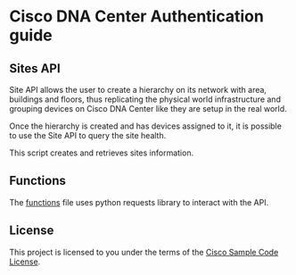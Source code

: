 # Cisco DNA Center Authentication guide

## Sites API

Site API allows the user to create a hierarchy on its network with area, buildings and floors, thus replicating the physical world infrastructure and grouping devices on Cisco DNA Center like they are setup in the real world.

Once the hierarchy is created and has devices assigned to it, it is possible to use the Site API to query the site health.

This script creates and retrieves sites information.

## Functions

The [functions](./sites-functions.py) file uses python requests library to interact with the API.

## License

This project is licensed to you under the terms of the [Cisco Sample Code License](../LICENSE).
